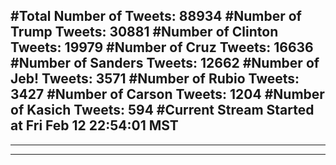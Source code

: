 #Total Number of Tweets: 88934 
#Number of Trump Tweets: 30881
#Number of Clinton Tweets: 19979
#Number of Cruz Tweets: 16636
#Number of Sanders Tweets: 12662
#Number of Jeb! Tweets: 3571
#Number of Rubio Tweets: 3427
#Number of Carson Tweets: 1204
#Number of Kasich Tweets: 594
#Current Stream Started at Fri Feb 12 22:54:01 MST
---
---
---
